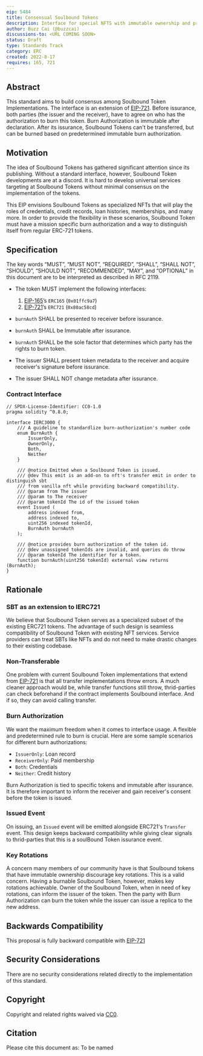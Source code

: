 ```yaml
---
eip: 5484
title: Consensual Soulbound Tokens
description: Interface for special NFTS with immutable ownership and pre-determined immutable burn authorization
author: Buzz Cai (@buzzcai)
discussions-to: <URL COMING SOON>
status: Draft
type: Standards Track
category: ERC
created: 2022-8-17
requires: 165, 721
---
```



## Abstract
This standard aims to build consensus among Soulbound Token Implementations. The interface is an extension of [EIP-721](./eip-721.md). Before issurance, both parties (the issuer and the receiver), have to agree on who has the authorization to burn this token. Burn Authorization is immutable after declaration. After its issurance, Soulbound Tokens can't be transferred, but can be burned based on predetermined immutable burn authorization.  

## Motivation
The idea of Soulbound Tokens has gathered significant attention since its publishing. Without a standard interface, however, Soulbound Token developments are at a discord. It is hard to develop universal services targeting at Soulbound Tokens without minimal consensus on the implementation of the tokens. 

This EIP envisions Soulbound Tokens as specialized NFTs that will play the roles of credentials, credit records, loan histories, memberships, and many more. In order to provide the flexibility in these scenarios, Soulbound Token must have a mission specific burn authorization and a way to distinguish itself from regular ERC-721 tokens.

## Specification
The key words “MUST”, “MUST NOT”, “REQUIRED”, “SHALL”, “SHALL NOT”, “SHOULD”, “SHOULD NOT”, “RECOMMENDED”, “MAY”, and “OPTIONAL” in this document are to be interpreted as described in RFC 2119.

- The token MUST implement the following interfaces:

  1. [EIP-165](./eip-165.md)’s `ERC165` (`0x01ffc9a7`)
  1. [EIP-721](./eip-721.md)’s `ERC721` (`0x80ac58cd`)

- `burnAuth` SHALL be presented to receiver before issurance. 
- `burnAuth` SHALL be Immutable after issurance.
- `burnAuth` SHALL be the sole factor that determines which party has the rights to burn token.
- The issuer SHALL present token metadata to the receiver and acquire receiver's signature before issurance.
- The issuer SHALL NOT change metadata after issurance.

### Contract Interface
```solidity
// SPDX-License-Identifier: CC0-1.0
pragma solidity ^0.8.0;

interface IERC3000 {
    /// A guideline to standardlize burn-authorization's number code
    enum BurnAuth {
        IssuerOnly,
        OwnerOnly,
        Both,
        Neither
    }

    /// @notice Emitted when a Soulbound Token is issued.
    /// @dev This emit is an add-on to nft's transfer emit in order to distinguish sbt 
    /// from vanilla nft while providing backward compatibility.
    /// @param from The issuer
    /// @param to The receiver
    /// @param tokenId The id of the issued token
    event Issued (
        address indexed from,
        address indexed to,
        uint256 indexed tokenId,
        BurnAuth burnAuth
    );

    /// @notice provides burn authorization of the token id.
    /// @dev unassigned tokenIds are invalid, and queries do throw
    /// @param tokenId The identifier for a token.
    function burnAuth(uint256 tokenId) external view returns (BurnAuth);
}
```

## Rationale
### SBT as an extension to IERC721
We believe that Soulbound Token serves as a specialized subset of the existing ERC721 tokens. The advantage of such design is seamless compatibility of Soulbound Token with existing NFT services. Service providers can treat SBTs like NFTs and do not need to make drastic changes to their existing codebase. 

### Non-Transferable 
One problem with current Soulbound Token implementations that extend from [EIP-721](./eip-721.md) is that all transfer implementations throw errors. A much cleaner approach would be, while transfer functions still throw, thrid-parties can check beforehand if the contract implements Soulbound interface. And if so, they can avoid calling transfer. 

### Burn Authorization
We want the maximum freedom when it comes to interface usage. A flexible and predetermined rule to burn is crucial. Here are some sample scenarios for different burn authorizations:
-  `IssuerOnly`: Loan record
- `ReceiverOnly`: Paid membership
- `Both`: Credentials
- `Neither`: Credit history 

Burn Authorization is tied to specific tokens and immutable after issurance. It is therefore important to inform the receiver and gain receiver's consent before the token is issued.

### Issued Event
On issuing, an `Issued` event will be emitted alongside ERC721's `Transfer` event. This design keeps backward compatibility while giving clear signals to thrid-parties that this is a soulBound Token issurance event.

### Key Rotations
A concern many members of our community have is that Soulbound tokens that have immutable ownership discourage key rotations. This is a valid concern. Having a burnable Soulbound Token, however, makes key rotations achievable. Owner of the Soulbound Token, when in need of key rotations, can inform the issuer of the token. Then the party with Burn Authorization can burn the token while the issuer can issue a replica to the new address. 

## Backwards Compatibility
This proposal is fully backward compatible with [EIP-721](./eip-721.md)

## Security Considerations
There are no security considerations related directly to the implementation of this standard.

## Copyright
Copyright and related rights waived via [CC0](../LICENSE.md).

## Citation
Please cite this document as:
To be named
